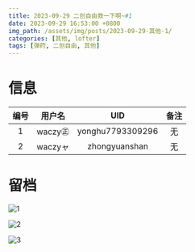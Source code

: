 ```yaml
---
title: 2023-09-29 二创自由救一下啊~#1
date: 2023-09-29 16:53:00 +0800
img_path: /assets/img/posts/2023-09-29-其他-1/
categories: [其他, lofter]
tags: [弹药, 二创自由, 其他]
---
```


# 信息

| 编号 | 用户名  |       UID        | 备注 |
| :--: | :-----: | :--------------: | :--: |
|  1   | waczy㊣ | yonghu7793309296 |  无  |
|  2   | waczyャ |  zhongyuanshan   |  无  |

# 留档

![1](1.jpg)

![2](2.jpg)

![3](3.jpg)

